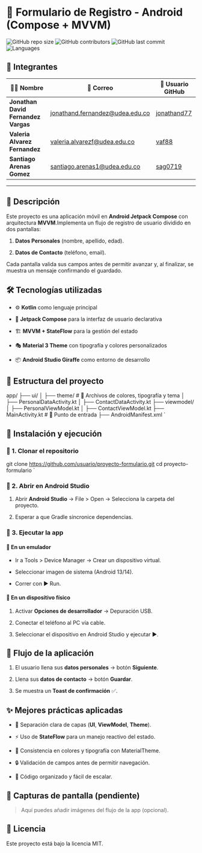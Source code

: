 📱 Formulario de Registro - Android (Compose + MVVM)
====================================================

![GitHub repo size](https://img.shields.io/github/repo-size/jonathand77/LabsCM20252-Gr03)
![GitHub contributors](https://img.shields.io/github/contributors/jonathand77/LabsCM20252-Gr03)
![GitHub last commit](https://img.shields.io/github/last-commit/jonathand77/LabsCM20252-Gr03)
![Languages](https://img.shields.io/github/languages/count/jonathand77/LabsCM20252-Gr03)

## 👥 Integrantes

| 👨‍💻 Nombre | 📧 Correo | 🐙 Usuario GitHub |
|---|---|---|
| **Jonathan David Fernandez Vargas** | jonathand.fernandez@udea.edu.co | [jonathand77](https://github.com/jonathand77) |
| **Valeria Alvarez Fernandez** | valeria.alvarezf@udea.edu.co | [vaf88](https://github.com/vaf88) |
| **Santiago Arenas Gomez** | santiago.arenas1@udea.edu.co | [sag0719](https://github.com/sag0719) |

---

📖 Descripción
--------------

Este proyecto es una aplicación móvil en **Android Jetpack Compose** con arquitectura **MVVM**.Implementa un flujo de registro de usuario dividido en dos pantallas:

1.  **Datos Personales** (nombre, apellido, edad).
    
2.  **Datos de Contacto** (teléfono, email).
    

Cada pantalla valida sus campos antes de permitir avanzar y, al finalizar, se muestra un mensaje confirmando el guardado.

🛠️ Tecnologías utilizadas
--------------------------

*   ⚙️ **Kotlin** como lenguaje principal
    
*   🎨 **Jetpack Compose** para la interfaz de usuario declarativa
    
*   🏗️ **MVVM + StateFlow** para la gestión del estado
    
*   🎭 **Material 3 Theme** con tipografía y colores personalizados
    
*   📦 **Android Studio Giraffe** como entorno de desarrollo
    

📂 Estructura del proyecto
--------------------------

app/   ├── ui/   │   ├── theme/        # 🎨 Archivos de colores, tipografía y tema   │   ├── PersonalDataActivity.kt   │   ├── ContactDataActivity.kt   ├── viewmodel/   │   ├── PersonalViewModel.kt   │   ├── ContactViewModel.kt   ├── MainActivity.kt   # 🚀 Punto de entrada   ├── AndroidManifest.xml   `

🚀 Instalación y ejecución
--------------------------

### 🔹 1. Clonar el repositorio

git clone https://github.com/usuario/proyecto-formulario.git  cd proyecto-formulario   `

### 🔹 2. Abrir en Android Studio

1.  Abrir **Android Studio** → File > Open → Selecciona la carpeta del proyecto.
    
2.  Esperar a que Gradle sincronice dependencias.
    

### 🔹 3. Ejecutar la app

#### 📱 En un emulador

*   Ir a Tools > Device Manager → Crear un dispositivo virtual.
    
*   Seleccionar imagen de sistema (Android 13/14).
    
*   Correr con ▶ Run.
    

#### 📲 En un dispositivo físico

1.  Activar **Opciones de desarrollador** → Depuración USB.
    
2.  Conectar el teléfono al PC vía cable.
    
3.  Seleccionar el dispositivo en Android Studio y ejecutar ▶.
    

🧩 Flujo de la aplicación
-------------------------

1.  El usuario llena sus **datos personales** → botón **Siguiente**.
    
2.  Llena sus **datos de contacto** → botón **Guardar**.
    
3.  Se muestra un **Toast de confirmación** ✅.
    

✨ Mejores prácticas aplicadas
-----------------------------

*   📌 Separación clara de capas (**UI**, **ViewModel**, **Theme**).
    
*   ⚡ Uso de **StateFlow** para un manejo reactivo del estado.
    
*   🎨 Consistencia en colores y tipografía con MaterialTheme.
    
*   🔒 Validación de campos antes de permitir navegación.
    
*   📂 Código organizado y fácil de escalar.
    

📸 Capturas de pantalla (pendiente)
-----------------------------------

> Aquí puedes añadir imágenes del flujo de la app (opcional).

📜 Licencia
-----------

Este proyecto está bajo la licencia MIT.
